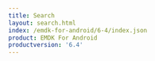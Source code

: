 ```yaml
---
title: Search
layout: search.html
index: /emdk-for-android/6-4/index.json
product: EMDK For Android
productversion: '6.4'
---
```



















